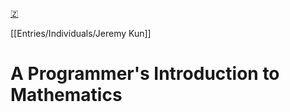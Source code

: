 [🇿](zotero://select/library/items/5ZY6UIYE)

[[Entries/Individuals/Jeremy Kun]] 
# A Programmer's Introduction to Mathematics

